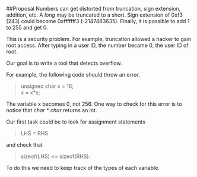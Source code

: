 ##Proposal
Numbers can get distorted from truncation, sign extension, addition, etc. A _long_ may be truncated to a short. Sign extension of 0xf3 (243) could become 0xfffffff3 (-2147483635). Finally, it is possible to add 1 to 255 and get 0.

This is a security problem. For example, truncation allowed a hacker to gain root access. After typing in a user ID, the number became 0, the user ID of root. 

Our goal is to write a tool that detects overflow.

For example, the following code should throw an error.
> unsigned char x = 16;  
x = x*x;  

The variable x becomes 0, not 256. One way to check for this error is to notice that _char * char_ returns an int.

Our first task could be to look for assignment statements
> LHS = RHS

and check that 

> sizeof(LHS) <= sizeof(RHS).

To do this we need to keep track of the types of each variable.


        





